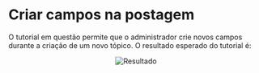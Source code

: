 # Criar campos na postagem

O tutorial em questão permite que o administrador crie novos campos durante a criação de um novo tópico.
O resultado esperado do tutorial é:

<div align="center">
  <img src="https://i.imgur.com/NuOC5vS.png" alt="Resultado" />
</div>
